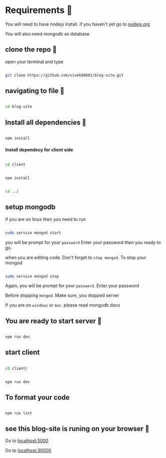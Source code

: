 # Requirements 🚀

You will need to have nodejs install. if you haven't yet go to [nodejs.org](https://nodejs.org, "go to nodejs.org")

You will also need mongodb as database

## clone the repo 📇

open your terminal and type

```bash

git clone https://github.com/vivek80801/blog-site.git

```
## navigating to file 📑

```bash

cd blog-site

```

## Install all dependencies 📌

```bash

npm install

```

#### Install dependecy for client side

```bash

cd client

```

```bash

npm install

```

```bash

cd ../

```

## setup mongodb

if you are on linux
then you need to run

```bash

sudo service mongod start

```

you will be prompt for your `password`
Enter your password then you ready to go.

when you are editing code. Don't forget to `stop mongod`.
To stop your mongod

```bash

sudo service mongod stop

```

Again, you will be prompt for your `password`.
Enter your password

Before stopping `mongod`. Make sure, you stopped server

If you are on `windows` or `mac`. please read mongodb docs

## You are ready to start server 🏹

```bash

npm run dev

```

## start client

```bash

cd client/

```

```bash

npm run dev

```


## To format your code

```npm

npm run lint

```

## see this blog-site is runing on your browser 🎉

Go to [localhost:5000](http://localhost:5000, "Go to admin side of blog-website")

Go tp [localhost:30000](http://localhost:3000, "Go to client side of blog-website")